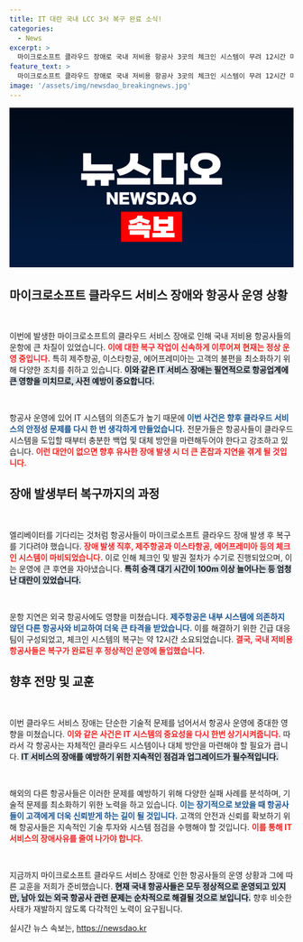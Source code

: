 ```yaml
---
title: IT 대란 국내 LCC 3사 복구 완료 소식!
categories:
  - News
excerpt: >
  마이크로소프트 클라우드 장애로 국내 저비용 항공사 3곳의 체크인 시스템이 무려 12시간 마비됐습니다. 그러나 현재는 정상 운영 상태로 복귀했습니다. 외국 항공사는 여전히 복구 중이며, 전 세계적으로 3만 편의 항공기 운항에 차질이 빚어진 상황!
feature_text: >
  마이크로소프트 클라우드 장애로 국내 저비용 항공사 3곳의 체크인 시스템이 무려 12시간 마비됐습니다. 그러나 현재는 정상 운영 상태로 복귀했습니다. 외국 항공사는 여전히 복구 중이며, 전 세계적으로 3만 편의 항공기 운항에 차질이 빚어진 상황!
image: '/assets/img/newsdao_breakingnews.jpg'
---
```


<p><img src="/assets/img/newsdao_breakingnews.jpg" alt="pcversion 속보" /></p>

<h2 data-ke-size="size26">마이크로소프트 클라우드 서비스 장애와 항공사 운영 상황</h2>

<p data-ke-size="size16">&nbsp;</p>

<p>이번에 발생한 마이크로소프트의 클라우드 서비스 장애로 인해 국내 저비용 항공사들의 운항에 큰 차질이 있었습니다. <b><span style="color: #ee2323;">이에 대한 복구 작업이 신속하게 이루어져 현재는 정상 운영 중입니다.</span></b> 특히 제주항공, 이스타항공, 에어프레미아는 고객의 불편을 최소화하기 위해 다양한 조치를 취하고 있습니다. <b><span style="background-color: #21538527;">이와 같은 IT 서비스 장애는 필연적으로 항공업계에 큰 영향을 미치므로, 사전 예방이 중요합니다.</span></b> </p>

<p data-ke-size="size16">&nbsp;</p>

<p>항공사 운영에 있어 IT 시스템의 의존도가 높기 때문에 <b><span style="color: #1a5490;">이번 사건은 향후 클라우드 서비스의 안정성 문제를 다시 한 번 생각하게 만들었습니다.</span></b> 전문가들은 항공사들이 클라우드 시스템을 도입할 때부터 충분한 백업 및 대체 방안을 마련해두어야 한다고 강조하고 있습니다. <b><span style="color: #ee2323;">이런 대안이 없으면 향후 유사한 장애 발생 시 더 큰 혼잡과 지연을 겪게 될 것입니다.</span></b></p>

<h2 data-ke-size="size26">장애 발생부터 복구까지의 과정</h2>

<p data-ke-size="size16">&nbsp;</p>

<p>엘리베이터를 기다리는 것처럼 항공사들이 마이크로소프트 클라우드 장애 발생 후 복구를 기다려야 했습니다. <b><span style="color: #ee2323;">장애 발생 직후, 제주항공과 이스타항공, 에어프레미아 등의 체크인 시스템이 마비되었습니다.</span></b> 이로 인해 체크인 및 발권 절차가 수기로 진행되었으며, 이는 운영에 큰 후연을 자아냈습니다. <b><span style="background-color: #21538527;">특히 승객 대기 시간이 100m 이상 늘어나는 등 엄청난 대란이 있었습니다.</span></b> </p>

<p data-ke-size="size16">&nbsp;</p>

<p>운항 지연은 외국 항공사에도 영향을 미쳤습니다. <b><span style="color: #1a5490;">제주항공은 내부 시스템에 의존하지 않던 다른 항공사와 비교하여 더욱 큰 타격을 받았습니다.</span></b> 이를 해결하기 위한 긴급 대응 팀이 구성되었고, 체크인 시스템의 복구는 약 12시간 소요되었습니다. <b><span style="color: #ee2323;">결국, 국내 저비용 항공사들은 복구가 완료된 후 정상적인 운영에 돌입했습니다.</span></b></p>

<h2 data-ke-size="size26">향후 전망 및 교훈</h2>

<p data-ke-size="size16">&nbsp;</p>

<p>이번 클라우드 서비스 장애는 단순한 기술적 문제를 넘어서서 항공사 운영에 중대한 영향을 미쳤습니다. <b><span style="color: #ee2323;">이와 같은 사건은 IT 시스템의 중요성을 다시 한번 상기시켜줍니다.</span></b> 따라서 각 항공사는 자체적인 클라우드 시스템이나 대체 방안을 마련해야 할 필요가 큽니다. <b><span style="background-color: #21538527;">IT 서비스의 장애를 예방하기 위한 지속적인 점검과 업그레이드가 필수적입니다.</span></b></p>

<p data-ke-size="size16">&nbsp;</p>

<p>해외의 다른 항공사들은 이러한 문제를 예방하기 위해 다양한 실패 사례를 분석하며, 기술적 문제를 최소화하기 위한 노력을 하고 있습니다. <b><span style="color: #1a5490;">이는 장기적으로 보았을 때 항공사들이 고객에게 더욱 신뢰받게 하는 길이 될 것입니다.</span></b> 고객의 안전과 신뢰를 확보하기 위해 항공사들은 지속적인 기술 투자와 시스템 점검을 수행해야 할 것입니다. <b><span style="color: #ee2323;">이를 통해 IT 서비스의 장애사유를 줄여 나가야 합니다.</span></b></p>

<p data-ke-size="size16">&nbsp;</p>

<p>지금까지 마이크로소프트 클라우드 서비스 장애로 인한 항공사들의 운영 상황과 그에 따른 교훈을 저희가 준비했습니다. <b><span style="background-color: #21538527;">현재 국내 항공사들은 모두 정상적으로 운영되고 있지만, 남아 있는 외국 항공사 관련 문제는 순차적으로 해결될 것으로 보입니다.</span></b> 향후 비슷한 사태가 재발하지 않도록 다각적인 노력이 요구됩니다.</p>
실시간 뉴스 속보는, <a href="https://newsdao.kr" rel="dofollow">https://newsdao.kr</a>


